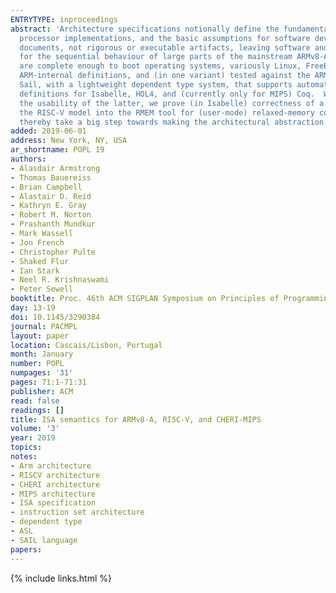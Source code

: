 ```yaml
---
ENTRYTYPE: inproceedings
abstract: 'Architecture specifications notionally define the fundamental interface between hardware and software: the envelope of allowed behaviour for
  processor implementations, and the basic assumptions for software development and verification.  But in practice, they are typically prose and pseudocode
  documents, not rigorous or executable artifacts, leaving software and verification on shaky ground.  In this paper, we present rigorous semantic models
  for the sequential behaviour of large parts of the mainstream ARMv8-A, RISC-V, and MIPS architectures, and the research CHERI-MIPS architecture, that
  are complete enough to boot operating systems, variously Linux, FreeBSD, or seL4.  Our ARMv8-A models are automatically translated from authoritative
  ARM-internal definitions, and (in one variant) tested against the ARM Architecture Validation Suite.  We do this using a custom language for ISA semantics,
  Sail, with a lightweight dependent type system, that supports automatic generation of emulator code in C and OCaml, and automatic generation of proof-assistant
  definitions for Isabelle, HOL4, and (currently only for MIPS) Coq.  We use the former for validation, and to assess specification coverage.  To demonstrate
  the usability of the latter, we prove (in Isabelle) correctness of a purely functional characterisation of ARMv8-A address translation.  We moreover integrate
  the RISC-V model into the RMEM tool for (user-mode) relaxed-memory concurrency exploration.  We prove (on paper) the soundness of the core Sail type system.  We
  thereby take a big step towards making the architectural abstraction actually well-defined, establishing foundations for verification and reasoning.'
added: 2019-06-01
address: New York, NY, USA
ar_shortname: POPL 19
authors:
- Alasdair Armstrong
- Thomas Bauereiss
- Brian Campbell
- Alastair D. Reid
- Kathryn E. Gray
- Robert M. Norton
- Prashanth Mundkur
- Mark Wassell
- Jon French
- Christopher Pulte
- Shaked Flur
- Ian Stark
- Neel R. Krishnaswami
- Peter Sewell
booktitle: Proc. 46th ACM SIGPLAN Symposium on Principles of Programming Languages
day: 13-19
doi: 10.1145/3290384
journal: PACMPL
layout: paper
location: Cascais/Lisbon, Portugal
month: January
number: POPL
numpages: '31'
pages: 71:1-71:31
publisher: ACM
read: false
readings: []
title: ISA semantics for ARMv8-A, RISC-V, and CHERI-MIPS
volume: '3'
year: 2019
topics:
notes:
- Arm architecture
- RISCV architecture
- CHERI architecture
- MIPS architecture
- ISA specification
- instruction set architecture
- dependent type
- ASL
- SAIL language
papers:
---
```


{% include links.html %}
